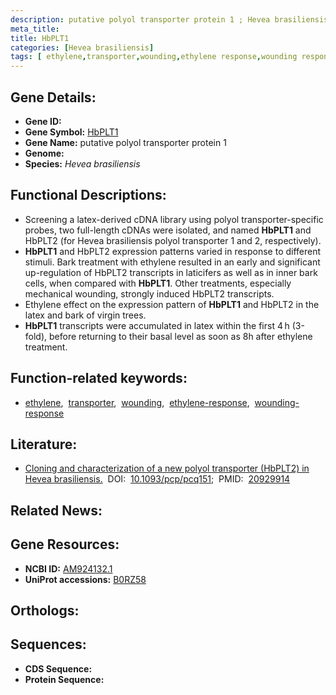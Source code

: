 ```yaml
---
description: putative polyol transporter protein 1 ; Hevea brasiliensis
meta_title:
title: HbPLT1
categories: [Hevea brasiliensis]
tags: [ ethylene,transporter,wounding,ethylene response,wounding response ]
---
```


## Gene Details:
- **Gene ID:** []()
- **Gene Symbol:** <u>HbPLT1</u>
- **Gene Name:** putative polyol transporter protein 1
- **Genome:** []()
- **Species:** *Hevea brasiliensis*

## Functional Descriptions:
   - Screening a latex-derived cDNA library using polyol transporter-specific probes, two full-length cDNAs were isolated, and named **HbPLT1** and HbPLT2 (for Hevea brasiliensis polyol transporter 1 and 2, respectively).
   - **HbPLT1** and HbPLT2 expression patterns varied in response to different stimuli. Bark treatment with ethylene resulted in an early and significant up-regulation of HbPLT2 transcripts in laticifers as well as in inner bark cells, when compared with **HbPLT1**. Other treatments, especially mechanical wounding, strongly induced HbPLT2 transcripts.
   - Ethylene effect on the expression pattern of **HbPLT1** and HbPLT2 in the latex and bark of virgin trees.
   - **HbPLT1** transcripts were accumulated in latex within the first 4 h (3-fold), before returning to their basal level as soon as 8h after ethylene treatment.

## Function-related keywords:
   - [ethylene](/tags/ethylene/),&nbsp;&nbsp;[transporter](/tags/transporter/),&nbsp;&nbsp;[wounding](/tags/wounding/),&nbsp;&nbsp;[ethylene-response](/tags/ethylene-response/),&nbsp;&nbsp;[wounding-response](/tags/wounding-response/)

## Literature:
   - [Cloning and characterization of a new polyol transporter (HbPLT2) in Hevea brasiliensis.](https://doi.org/10.1093/pcp/pcq151)&nbsp;&nbsp;DOI:&nbsp;&nbsp;[10.1093/pcp/pcq151](https://doi.org/10.1093/pcp/pcq151);&nbsp;&nbsp;PMID:&nbsp;&nbsp;[20929914](https://pubmed.ncbi.nlm.nih.gov/20929914/)

## Related News:

## Gene Resources:
- **NCBI ID:**  [AM924132.1](https://www.ncbi.nlm.nih.gov/gene/?term=AM924132.1)
- **UniProt accessions:**  [B0RZ58](https://www.uniprot.org/uniprotkb/B0RZ58/entry)

## Orthologs:

## Sequences:
- **CDS Sequence:**
- **Protein Sequence:**
